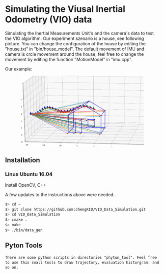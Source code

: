 # Simulating the Viusal Inertial Odometry (VIO) data

Simulating the Inertial Measurements Unit's and the camera's data to test the VIO algorithm. Our experiment szenario is a house, see following picture. You can change the configuration of the house by editing the "house.txt" in "bin/house_model". The default movement of IMU and camera is crcle movement around the house, feel free to change the movement by editing the function "MotionModel" in "imu.cpp".

Our example:
<p align="middle">
	<img src="bin/demo.png" width="400" height="229" />
</p>

## Installation

### Linux Ubuntu 16.04

Install OpenCV, C++

A few updates to the instructions above were needed.

```bash
$> cd ~
$> git clone https://github.com:chengKID/VIO_Data_Simulation.git
$> cd VIO_Data_Simulation
$> cmake .
$> make
$> ./bin/data_gen
```

## Pyton Tools
	There are some python scripts in directories "phyton_tool". Feel free to use this small tools to draw trajectory, evaluation historgram, and so on.
